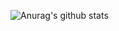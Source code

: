![Anurag's github stats](https://github-readme-stats.vercel.app/api?username=gone2808&show_icons=true&theme=omni)